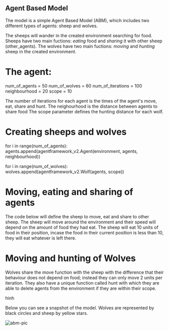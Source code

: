 ## Agent Based Model

The model is a simple Agent Based Model (ABM), which includes two different types of agents: sheep and wolves. 

The sheeps will wander in the created environment searching for food. Sheeps have two main fuctions: *eating* food and *sharing* it with other sheep (other_agents).
The wolves have two main fuctions: *moving* and *hunting* sheep in the created environment.

# The agent:
num_of_agents = 50
num_of_wolves = 60
num_of_iterations = 100
neighbourhood = 20
scope = 10


The number of iterations for each agent is the times of the agent's move, eat, share and hunt.
The neighourhood is the distance between agents to share food
The scope parameter defines the hunting distance for each wolf.

# Creating sheeps and wolves
for i in range(num_of_agents):
    agents.append(agentframework_v2.Agent(environment, agents, neighbourhood))
    
for i in range(num_of_wolves):
    wolves.append(agentframework_v2.Wolf(agents, scope))   
    
    
# Moving, eating and sharing of agents
The code below will define the sheep to move, eat and share to other sheep. 
The sheep will move around the environment and their speed will depend on the amount of food they had eat.
The sheep will eat 10 units of food in their position, incase the food in their current position is less than 10, they will eat whatever is left there.


# Moving and hunting of Wolves


Wolves share the move function with the sheep with the difference that their behaviour does not depend on food; instead they can only move 2 units per iteration. They also have a unique function called hunt with which they are able to delete agents from the environment if they are within their scope.

hinh

Below you can see a snapshot of the model. Wolves are represented by black circles and sheep by yellow stars.

![abm-pic](https://user-images.githubusercontent.com/55794712/68553534-2b47ad80-041a-11ea-9797-38715c957ce9.png)

